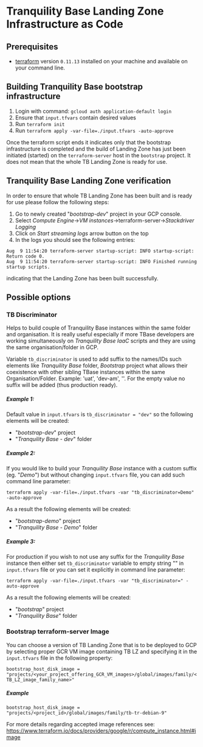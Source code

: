 # Tranquility Base Landing Zone Infrastructure as Code

## Prerequisites

* [terraform](https://www.terraform.io/) version `0.11.13` installed on your machine and available on your command line.

## Building Tranquility Base bootstrap infrastructure

1. Login with command: `gcloud auth application-default login`
2. Ensure that `input.tfvars` contain desired values
3. Run `terraform init`
4. Run `terraform apply -var-file=./input.tfvars -auto-approve`

Once the terraform script ends it indicates only that the bootstrap infrastructure is completed and 
the build of Landing Zone has just been initiated (started) on the `terraform-server` host in the `bootstrap` project.
It does not mean that the whole TB Landing Zone is ready for use.

## Tranquility Base Landing Zone verification
In order to ensure that whole TB Landing Zone has been built and is ready for use please follow the following steps:
1. Go to newly created "_bootstrap-dev_" project in your GCP console.
2. Select _Compute Engine_->_VM instances_->terraform-server->_Stackdriver Logging_
3. Click on _Start streaming logs_ arrow button on the top
4. In the logs you should see the following entries:
````
Aug  9 11:54:20 terraform-server startup-script: INFO startup-script: Return code 0.
Aug  9 11:54:20 terraform-server startup-script: INFO Finished running startup scripts.
````
indicating that the Landing Zone has been built successfully. 

## Possible options

### TB Discriminator

Helps to build couple of Tranquility Base instances within the same folder and organisation. 
It is really useful especially if more TBase developers are working simultaneously on _Tranquility Base IaaC_ scripts 
and they are using the same organisation/folder in GCP.

Variable `tb_discriminator` is used to add suffix to the names/IDs such elements like _Tranquility Base_ folder, 
_Bootstrap_ project what allows their coexistence with other sibling TBase instances within the same Organisation/Folder. 
Example: 'uat', 'dev-am', ''. For the empty value no suffix will be added (thus production ready).

##### Example 1: 
Default value in `input.tfvars` is `tb_discriminator = "dev"` so the following elements will be created:
* "_bootstrap-dev_" project
* "_Tranquility Base - dev_" folder

##### Example 2: 
If you would like to build your _Tranquility Base_ instance with a custom suffix (eg. "_Demo_") but without changing `input.tfvars` file, 
you can add such command line parameter:

`terraform apply -var-file=./input.tfvars -var "tb_discriminator=Demo" -auto-approve`

As a result the following elements will be created:
* "_bootstrap-demo_" project
* "_Tranquility Base - Demo_" folder

##### Example 3: 
For production if you wish to not use any suffix for the _Tranquility Base_ instance then 
either set `tb_discriminator` variable to empty string "" in `input.tfvars` file 
or you can set it explicitly in command line parameter:

`terraform apply -var-file=./input.tfvars -var "tb_discriminator=" -auto-approve`

As a result the following elements will be created:
* "_bootstrap_" project
* "_Tranquility Base_" folder

### Bootstrap terraform-server Image

You can choose a version of TB Landing Zone that is to be deployed to GCP by selecting proper GCR VM image containing TB LZ and specifying it in the `input.tfvars` file in the following property:

`bootstrap_host_disk_image = "projects/<your_project_offering_GCR_VM_images>/global/images/family/<TB_LZ_image_family_name>"`

##### Example

`bootstrap_host_disk_image = "projects/<project_id>/global/images/family/tb-tr-debian-9"`

For more details regarding accepted image references see: https://www.terraform.io/docs/providers/google/r/compute_instance.html#image



 







